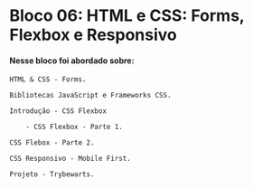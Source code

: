 # Bloco 06: HTML e CSS: Forms, Flexbox e Responsivo

#### Nesse bloco foi abordado sobre:

    HTML & CSS - Forms.

    Bibliotecas JavaScript e Frameworks CSS.

    Introdução - CSS Flexbox

        - CSS Flexbox - Parte 1.
    
    CSS Flebox - Parte 2.

    CSS Responsivo - Mobile First.

    Projeto - Trybewarts.
    


